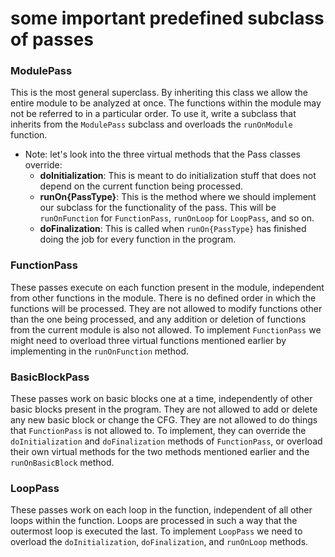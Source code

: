 # some important predefined subclass of passes

### ModulePass

This is the most general superclass. By inheriting this class we allow the entire module to be analyzed at once. The functions within the module may not be referred to in a particular order. To use it, write a subclass that inherits from the `ModulePass` subclass and overloads the `runOnModule` function.

-   Note: let's look into the three virtual methods that the Pass classes override:
    -   **doInitialization**: This is meant to do initialization stuff that does not depend on the current function being processed.
    -   **runOn{PassType}**: This is the method where we should implement our subclass for the functionality of the pass. This will be `runOnFunction` for `FunctionPass`, `runOnLoop` for `LoopPass`, and so on.
    -   **doFinalization**: This is called when `runOn{PassType}` has finished doing the job for every function in the program.

### FunctionPass

These passes execute on each function present in the module, independent from other functions in the module. There is no defined order in which the functions will be processed. They are not allowed to modify functions other than the one being processed, and any addition or deletion of functions from the current module is also not allowed. To implement `FunctionPass` we might need to overload three virtual functions mentioned earlier by implementing in the `runOnFunction` method.

### BasicBlockPass

These passes work on basic blocks one at a time, independently of other basic blocks present in the program. They are not allowed to add or delete any new basic block or change the CFG. They are not allowed to do things that `FunctionPass` is not allowed to. To implement, they can override the `doInitialization` and `doFinalization` methods of `FunctionPass`, or overload their own virtual methods for the two methods mentioned earlier and the `runOnBasicBlock` method.

### LoopPass

These passes work on each loop in the function, independent of all other loops within the function. Loops are processed in such a way that the outermost loop is executed the last. To implement `LoopPass` we need to overload the `doInitialization`, `doFinalization`, and `runOnLoop` methods.